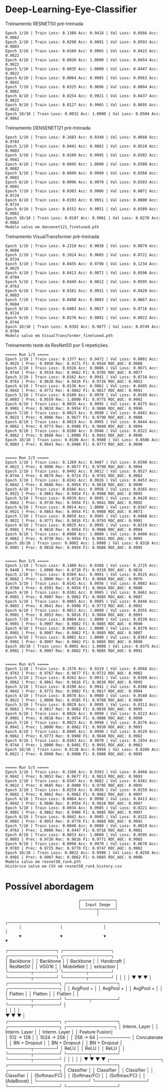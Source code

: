# Deep-Learning-Eye-Classifier


Treinamento RESNET50 pré-treinada

```
Epoch 1/10 | Train Loss: 0.1388 Acc: 0.9418 | Val Loss: 0.0566 Acc: 0.9862
Epoch 2/10 | Train Loss: 0.0298 Acc: 0.9891 | Val Loss: 0.0593 Acc: 0.9803
Epoch 3/10 | Train Loss: 0.0160 Acc: 0.9965 | Val Loss: 0.0422 Acc: 0.9822
Epoch 4/10 | Train Loss: 0.0038 Acc: 1.0000 | Val Loss: 0.0454 Acc: 0.9822
Epoch 5/10 | Train Loss: 0.0035 Acc: 1.0000 | Val Loss: 0.0447 Acc: 0.9822
Epoch 6/10 | Train Loss: 0.0064 Acc: 0.9985 | Val Loss: 0.0563 Acc: 0.9842
Epoch 7/10 | Train Loss: 0.0325 Acc: 0.9896 | Val Loss: 0.0604 Acc: 0.9862
Epoch 8/10 | Train Loss: 0.0254 Acc: 0.9921 | Val Loss: 0.0437 Acc: 0.9822
Epoch 9/10 | Train Loss: 0.0127 Acc: 0.9965 | Val Loss: 0.0695 Acc: 0.9822
Epoch 10/10 | Train Loss: 0.0032 Acc: 1.0000 | Val Loss: 0.0504 Acc: 0.9862
```

Treinamento DENSENET121 pré-treinada

```
Epoch 1/10 | Train Loss: 0.1683 Acc: 0.9348 | Val Loss: 0.0660 Acc: 0.9783
Epoch 2/10 | Train Loss: 0.0441 Acc: 0.9882 | Val Loss: 0.0510 Acc: 0.9803
Epoch 3/10 | Train Loss: 0.0109 Acc: 0.9995 | Val Loss: 0.0302 Acc: 0.9941
Epoch 4/10 | Train Loss: 0.0045 Acc: 1.0000 | Val Loss: 0.0308 Acc: 0.9882
Epoch 5/10 | Train Loss: 0.0049 Acc: 0.9990 | Val Loss: 0.0368 Acc: 0.9882
Epoch 6/10 | Train Loss: 0.0096 Acc: 0.9970 | Val Loss: 0.0393 Acc: 0.9901
Epoch 7/10 | Train Loss: 0.0303 Acc: 0.9906 | Val Loss: 0.0871 Acc: 0.9724
Epoch 8/10 | Train Loss: 0.0193 Acc: 0.9951 | Val Loss: 0.0800 Acc: 0.9724
Epoch 9/10 | Train Loss: 0.0152 Acc: 0.9951 | Val Loss: 0.0389 Acc: 0.9862
Epoch 10/10 | Train Loss: 0.0107 Acc: 0.9961 | Val Loss: 0.0270 Acc: 0.9862
Modelo salvo em densenet121_finetuned.pth
```

Treinamento VisualTransformer pré-treinada

```
Epoch 1/10 | Train Loss: 0.2210 Acc: 0.9038 | Val Loss: 0.0879 Acc: 0.9684
Epoch 2/10 | Train Loss: 0.1024 Acc: 0.9605 | Val Loss: 0.0721 Acc: 0.9724
Epoch 3/10 | Train Loss: 0.0455 Acc: 0.9798 | Val Loss: 0.1234 Acc: 0.9625
Epoch 4/10 | Train Loss: 0.0413 Acc: 0.9872 | Val Loss: 0.0596 Acc: 0.9704
Epoch 5/10 | Train Loss: 0.0449 Acc: 0.9812 | Val Loss: 0.0595 Acc: 0.9763
Epoch 6/10 | Train Loss: 0.0181 Acc: 0.9931 | Val Loss: 0.0429 Acc: 0.9803
Epoch 7/10 | Train Loss: 0.0498 Acc: 0.9803 | Val Loss: 0.0667 Acc: 0.9684
Epoch 8/10 | Train Loss: 0.0403 Acc: 0.9837 | Val Loss: 0.0716 Acc: 0.9724
Epoch 9/10 | Train Loss: 0.0276 Acc: 0.9891 | Val Loss: 0.0922 Acc: 0.9744
Epoch 10/10 | Train Loss: 0.0392 Acc: 0.9877 | Val Loss: 0.0749 Acc: 0.9704
Modelo salvo em VisualTransformer_finetuned.pth
```



Treinamento teste da ResNet50 por 5 repetições.

```
===== Run 1/5 =====
Epoch 1/10 | Train Loss: 0.1377 Acc: 0.9472 | Val Loss: 0.0801 Acc: 0.9625 | Prec: 0.9950 Rec: 0.9171 F1: 0.9544 ROC_AUC: 0.9988
Epoch 2/10 | Train Loss: 0.0326 Acc: 0.9886 | Val Loss: 0.0671 Acc: 0.9744 | Prec: 0.9554 Rec: 0.9862 F1: 0.9705 ROC_AUC: 0.9977
Epoch 3/10 | Train Loss: 0.0162 Acc: 0.9941 | Val Loss: 0.0716 Acc: 0.9763 | Prec: 0.9638 Rec: 0.9816 F1: 0.9726 ROC_AUC: 0.9952
Epoch 4/10 | Train Loss: 0.0136 Acc: 0.9961 | Val Loss: 0.0495 Acc: 0.9842 | Prec: 0.9772 Rec: 0.9862 F1: 0.9817 ROC_AUC: 0.9991
Epoch 5/10 | Train Loss: 0.0100 Acc: 0.9970 | Val Loss: 0.0549 Acc: 0.9803 | Prec: 0.9559 Rec: 1.0000 F1: 0.9775 ROC_AUC: 0.9992
Epoch 6/10 | Train Loss: 0.0035 Acc: 0.9995 | Val Loss: 0.0275 Acc: 0.9901 | Prec: 0.9818 Rec: 0.9954 F1: 0.9886 ROC_AUC: 0.9996
Epoch 7/10 | Train Loss: 0.0023 Acc: 0.9990 | Val Loss: 0.0481 Acc: 0.9822 | Prec: 0.9906 Rec: 0.9677 F1: 0.9790 ROC_AUC: 0.9988
Epoch 8/10 | Train Loss: 0.0019 Acc: 0.9995 | Val Loss: 0.0444 Acc: 0.9862 | Prec: 0.9773 Rec: 0.9908 F1: 0.9840 ROC_AUC: 0.9994
Epoch 9/10 | Train Loss: 0.0180 Acc: 0.9946 | Val Loss: 0.0322 Acc: 0.9862 | Prec: 0.9688 Rec: 1.0000 F1: 0.9841 ROC_AUC: 0.9996
Epoch 10/10 | Train Loss: 0.0106 Acc: 0.9980 | Val Loss: 0.0506 Acc: 0.9803 | Prec: 0.9641 Rec: 0.9908 F1: 0.9773 ROC_AUC: 0.9990


===== Run 2/5 =====
Epoch 1/10 | Train Loss: 0.1269 Acc: 0.9487 | Val Loss: 0.0398 Acc: 0.9822 | Prec: 0.9906 Rec: 0.9677 F1: 0.9790 ROC_AUC: 0.9994
Epoch 2/10 | Train Loss: 0.0492 Acc: 0.9812 | Val Loss: 0.0527 Acc: 0.9744 | Prec: 0.9679 Rec: 0.9724 F1: 0.9701 ROC_AUC: 0.9982
Epoch 3/10 | Train Loss: 0.0241 Acc: 0.9926 | Val Loss: 0.0453 Acc: 0.9842 | Prec: 0.9686 Rec: 0.9954 F1: 0.9818 ROC_AUC: 0.9990
Epoch 4/10 | Train Loss: 0.0166 Acc: 0.9956 | Val Loss: 0.0265 Acc: 0.9921 | Prec: 0.9863 Rec: 0.9954 F1: 0.9908 ROC_AUC: 0.9995
Epoch 5/10 | Train Loss: 0.0039 Acc: 0.9995 | Val Loss: 0.0420 Acc: 0.9862 | Prec: 0.9730 Rec: 0.9954 F1: 0.9841 ROC_AUC: 0.9992
Epoch 6/10 | Train Loss: 0.0014 Acc: 1.0000 | Val Loss: 0.0347 Acc: 0.9921 | Prec: 0.9863 Rec: 0.9954 F1: 0.9908 ROC_AUC: 0.9973
Epoch 7/10 | Train Loss: 0.0058 Acc: 0.9985 | Val Loss: 0.0468 Acc: 0.9822 | Prec: 0.9771 Rec: 0.9816 F1: 0.9793 ROC_AUC: 0.9991
Epoch 8/10 | Train Loss: 0.0025 Acc: 0.9995 | Val Loss: 0.0319 Acc: 0.9901 | Prec: 0.9818 Rec: 0.9954 F1: 0.9886 ROC_AUC: 0.9994
Epoch 9/10 | Train Loss: 0.0008 Acc: 1.0000 | Val Loss: 0.0408 Acc: 0.9862 | Prec: 0.9730 Rec: 0.9954 F1: 0.9841 ROC_AUC: 0.9995
Epoch 10/10 | Train Loss: 0.0002 Acc: 1.0000 | Val Loss: 0.0318 Acc: 0.9901 | Prec: 0.9818 Rec: 0.9954 F1: 0.9886 ROC_AUC: 0.9995


===== Run 3/5 =====
Epoch 1/10 | Train Loss: 0.1408 Acc: 0.9388 | Val Loss: 0.2725 Acc: 0.9448 | Prec: 1.0000 Rec: 0.8710 F1: 0.9310 ROC_AUC: 0.9816
Epoch 2/10 | Train Loss: 0.0369 Acc: 0.9891 | Val Loss: 0.0525 Acc: 0.9882 | Prec: 1.0000 Rec: 0.9724 F1: 0.9860 ROC_AUC: 0.9976
Epoch 3/10 | Train Loss: 0.0141 Acc: 0.9956 | Val Loss: 0.0882 Acc: 0.9704 | Prec: 0.9391 Rec: 0.9954 F1: 0.9664 ROC_AUC: 0.9988
Epoch 4/10 | Train Loss: 0.0101 Acc: 0.9965 | Val Loss: 0.0461 Acc: 0.9901 | Prec: 0.9907 Rec: 0.9862 F1: 0.9885 ROC_AUC: 0.9987
Epoch 5/10 | Train Loss: 0.0065 Acc: 0.9985 | Val Loss: 0.0446 Acc: 0.9803 | Prec: 0.9641 Rec: 0.9908 F1: 0.9773 ROC_AUC: 0.9992
Epoch 6/10 | Train Loss: 0.0011 Acc: 1.0000 | Val Loss: 0.0355 Acc: 0.9901 | Prec: 0.9953 Rec: 0.9816 F1: 0.9884 ROC_AUC: 0.9993
Epoch 7/10 | Train Loss: 0.0004 Acc: 1.0000 | Val Loss: 0.0339 Acc: 0.9901 | Prec: 0.9907 Rec: 0.9862 F1: 0.9885 ROC_AUC: 0.9990
Epoch 8/10 | Train Loss: 0.0002 Acc: 1.0000 | Val Loss: 0.0370 Acc: 0.9901 | Prec: 0.9907 Rec: 0.9862 F1: 0.9885 ROC_AUC: 0.9987
Epoch 9/10 | Train Loss: 0.0002 Acc: 1.0000 | Val Loss: 0.0363 Acc: 0.9901 | Prec: 0.9907 Rec: 0.9862 F1: 0.9885 ROC_AUC: 0.9990
Epoch 10/10 | Train Loss: 0.0002 Acc: 1.0000 | Val Loss: 0.0375 Acc: 0.9901 | Prec: 0.9907 Rec: 0.9862 F1: 0.9885 ROC_AUC: 0.9991


===== Run 4/5 =====
Epoch 1/10 | Train Loss: 0.1576 Acc: 0.9319 | Val Loss: 0.0568 Acc: 0.9763 | Prec: 0.9767 Rec: 0.9677 F1: 0.9722 ROC_AUC: 0.9982
Epoch 2/10 | Train Loss: 0.0262 Acc: 0.9931 | Val Loss: 0.0309 Acc: 0.9862 | Prec: 0.9861 Rec: 0.9816 F1: 0.9838 ROC_AUC: 0.9995
Epoch 3/10 | Train Loss: 0.0190 Acc: 0.9941 | Val Loss: 0.0388 Acc: 0.9842 | Prec: 0.9772 Rec: 0.9862 F1: 0.9817 ROC_AUC: 0.9994
Epoch 4/10 | Train Loss: 0.0078 Acc: 0.9980 | Val Loss: 0.0540 Acc: 0.9822 | Prec: 1.0000 Rec: 0.9585 F1: 0.9788 ROC_AUC: 0.9990
Epoch 5/10 | Train Loss: 0.0029 Acc: 0.9995 | Val Loss: 0.0313 Acc: 0.9862 | Prec: 0.9817 Rec: 0.9862 F1: 0.9839 ROC_AUC: 0.9995
Epoch 6/10 | Train Loss: 0.0026 Acc: 0.9990 | Val Loss: 0.0223 Acc: 0.9901 | Prec: 0.9818 Rec: 0.9954 F1: 0.9886 ROC_AUC: 0.9999
Epoch 7/10 | Train Loss: 0.0023 Acc: 0.9990 | Val Loss: 0.0276 Acc: 0.9941 | Prec: 1.0000 Rec: 0.9862 F1: 0.9930 ROC_AUC: 0.9993
Epoch 8/10 | Train Loss: 0.0045 Acc: 0.9990 | Val Loss: 0.0529 Acc: 0.9862 | Prec: 0.9773 Rec: 0.9908 F1: 0.9840 ROC_AUC: 0.9982
Epoch 9/10 | Train Loss: 0.0163 Acc: 0.9970 | Val Loss: 0.1934 Acc: 0.9744 | Prec: 1.0000 Rec: 0.9401 F1: 0.9691 ROC_AUC: 0.9962
Epoch 10/10 | Train Loss: 0.0138 Acc: 0.9956 | Val Loss: 0.0289 Acc: 0.9921 | Prec: 0.9908 Rec: 0.9908 F1: 0.9908 ROC_AUC: 0.9995


===== Run 5/5 =====
Epoch 1/10 | Train Loss: 0.1508 Acc: 0.9383 | Val Loss: 0.0468 Acc: 0.9842 | Prec: 0.9953 Rec: 0.9677 F1: 0.9813 ROC_AUC: 0.9993
Epoch 2/10 | Train Loss: 0.0347 Acc: 0.9882 | Val Loss: 0.0381 Acc: 0.9822 | Prec: 0.9685 Rec: 0.9908 F1: 0.9795 ROC_AUC: 0.9995
Epoch 3/10 | Train Loss: 0.0259 Acc: 0.9936 | Val Loss: 0.0259 Acc: 0.9882 | Prec: 0.9862 Rec: 0.9862 F1: 0.9862 ROC_AUC: 0.9997
Epoch 4/10 | Train Loss: 0.0064 Acc: 0.9990 | Val Loss: 0.0413 Acc: 0.9842 | Prec: 0.9686 Rec: 0.9954 F1: 0.9818 ROC_AUC: 0.9997
Epoch 5/10 | Train Loss: 0.0034 Acc: 0.9985 | Val Loss: 0.0221 Acc: 0.9901 | Prec: 0.9862 Rec: 0.9908 F1: 0.9885 ROC_AUC: 0.9997
Epoch 6/10 | Train Loss: 0.0042 Acc: 0.9985 | Val Loss: 0.0322 Acc: 0.9882 | Prec: 0.9953 Rec: 0.9770 F1: 0.9860 ROC_AUC: 0.9992
Epoch 7/10 | Train Loss: 0.0040 Acc: 0.9980 | Val Loss: 0.0819 Acc: 0.9763 | Prec: 1.0000 Rec: 0.9447 F1: 0.9716 ROC_AUC: 0.9981
Epoch 8/10 | Train Loss: 0.0033 Acc: 1.0000 | Val Loss: 0.0595 Acc: 0.9803 | Prec: 0.9726 Rec: 0.9816 F1: 0.9771 ROC_AUC: 0.9985
Epoch 9/10 | Train Loss: 0.0090 Acc: 0.9970 | Val Loss: 0.0670 Acc: 0.9783 | Prec: 0.9725 Rec: 0.9770 F1: 0.9747 ROC_AUC: 0.9982
Epoch 10/10 | Train Loss: 0.0022 Acc: 0.9990 | Val Loss: 0.0258 Acc: 0.9901 | Prec: 0.9907 Rec: 0.9862 F1: 0.9885 ROC_AUC: 0.9996
Modelo salvo em resnet50_run4.pth
Histórico salvo em CSV em resnet50_run4_history.csv
```

# Possível abordagem


                                    ┌───────────────┐
                                    │  Input Image  │
                                    └───────┬───────┘
                                            │
          ┌──────────────────────────────────────────────────────────────────┐
          │                 │                  │                             │              
          ▼                 ▼                  ▼                             ▼
  ┌───────────────┐  ┌───────────────┐  ┌───────────────┐            ┌───────────────┐    
  │  Backbone     │  │  Backbone     │  │  Backbone     │            │   Handcraft   │        
  │  ResNet50     │  │  VGG16        │  │  MobileNet    │            │  extraction   │
  └───────┬───────┘  └───────┬───────┘  └───────┬───────┘            └───────┬───────┘
          │                  │                  │                            │
          ▼                  ▼                  ▼                            │  
  ┌────────────────┐ ┌────────────────┐ ┌────────────────┐                   │
  │ AvgPool +      │ │ AvgPool +      │ │ AvgPool +      │                   │  
  │ Flatten        │ │ Flatten        │ │ Flatten        │                   │  
  └───────┬────────┘ └───────┬────────┘ └───────┬────────┘                   │  
          │                  │                  │                            │  
          ▼                  ▼                  ▼                            │  
  ┌────────────────┐ ┌────────────────┐ ┌────────────────┐           ┌───────────────┐
  │ Interm. Layer  │ │ Interm. Layer  │ │ Interm. Layer  │           │ Feature Fusion│   
  │ 512 → 128      │ │ 1024 → 256     │ │ 256 → 64       │────────── │   Concatenate │
  │ BN + Dropout   │ │ BN + Dropout   │ │ BN + Dropout   │           └───────┬───────┘
  │ ReLU           │ │ ReLU           │ │ ReLU           │                   │ 
  └───────┬────────┘ └───────┬────────┘ └───────┬────────┘                   │ 
          │                  │                  │                            │ 
          ▼                  ▼                  ▼                            ▼ 
  ┌────────────────┐ ┌────────────────┐ ┌────────────────┐           ┌────────────────┐
  │ Classifier     │ │ Classifier     │ │ Classifier     │           │   Classifier   │
  │ (Softmax/FC)   │ │ (Softmax/FC)   │ │ (Softmax/FC)   │           │   (AdaBoost)   │ 
  └────────────────┘ └────────────────┘ └────────────────┘           └────────────────┘




